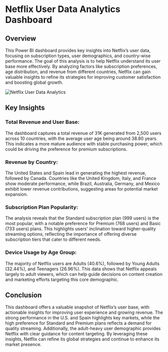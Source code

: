 # Netflix User Data Analytics Dashboard

## Overview
This Power BI dashboard provides key insights into Netflix’s user data, focusing on subscription types, user demographics, and country-wise performance. The goal of this analysis is to help Netflix understand its user base more effectively. By analyzing factors like subscription preferences, age distribution, and revenue from different countries, Netflix can gain valuable insights to refine its strategies for improving customer satisfaction and boosting global growth.

![Netflix User Data Analytics](https://github.com/user-attachments/assets/85f6d8df-c44b-4618-b912-1b85ce8c7088)

## Key Insights
### Total Revenue and User Base:
The dashboard captures a total revenue of 31K generated from 2,500 users across 10 countries, with the average user age being around 38.80 years. This indicates a more mature audience with stable purchasing power, which could be driving the preference for premium subscriptions.

### Revenue by Country:
The United States and Spain lead in generating the highest revenue, followed by Canada. Countries like the United Kingdom, Italy, and France show moderate performance, while Brazil, Australia, Germany, and Mexico exhibit lower revenue contributions, suggesting areas for potential market expansion.

### Subscription Plan Popularity:
The analysis reveals that the Standard subscription plan (999 users) is the most popular, with a notable preference for Premium (768 users) and Basic (733 users) plans. This highlights users' inclination toward higher-quality streaming options, reflecting the importance of offering diverse subscription tiers that cater to different needs.

### Device Usage by Age Group:
The majority of Netflix users are Adults (40.6%), followed by Young Adults (32.44%), and Teenagers (26.96%). This data shows that Netflix appeals largely to adult viewers, which can help guide decisions on content creation and marketing efforts targeting this core demographic.

## Conclusion
This dashboard offers a valuable snapshot of Netflix’s user base, with actionable insights for improving user experience and growing revenue. The strong performance in the U.S. and Spain highlights key markets, while the high preference for Standard and Premium plans reflects a demand for quality streaming. Additionally, the adult-heavy user demographic provides Netflix with clear guidance for content targeting. By leveraging these insights, Netflix can refine its global strategies and continue to enhance its market presence.
